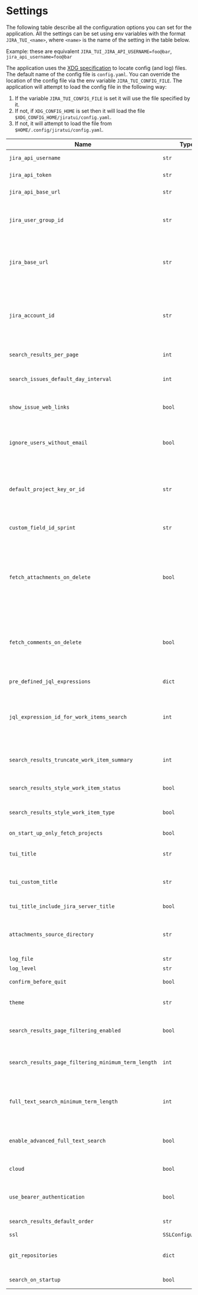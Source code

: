 <style>
.wy-nav-content{ max-width: 100%;}
</style>
# Settings

The following table describe all the configuration options you can set for the application. All the settings can be set
using env variables with the format `JIRA_TUI_<name>`, where `<name>` is the name of the setting in the table below.

Example: these are equivalent `JIRA_TUI_JIRA_API_USERNAME=foo@bar`, `jira_api_username=foo@bar`

The application uses the [XDG specification](https://specifications.freedesktop.org/basedir-spec/latest/) to locate
config (and log) files. The default name of the config file is `config.yaml`. You can override the location of the
config file via the env variable `JIRA_TUI_CONFIG_FILE`. The application will attempt to load the config
file in the following way:

1. If the variable `JIRA_TUI_CONFIG_FILE` is set it will use the file specified by it.
2. If not, if `XDG_CONFIG_HOME` is set then it will load the file `$XDG_CONFIG_HOME/jiratui/config.yaml`.
3. If not, it will attempt to load the file from `$HOME/.config/jiratui/config.yaml`.

| Name                                                | Type               | Required          | Default Value                         | Description                                                                                                                                                                                                                                                                      |
|-----------------------------------------------------|--------------------|-------------------|---------------------------------------|----------------------------------------------------------------------------------------------------------------------------------------------------------------------------------------------------------------------------------------------------------------------------------|
| `jira_api_username`                                 | `str`              | {bdg-danger}`Yes` | `None`                                | The username to use for connecting to the Jira API                                                                                                                                                                                                                               |
| `jira_api_token`                                    | `str`              | {bdg-danger}`Yes` | `None`                                | The token to use for connecting to the Jira API                                                                                                                                                                                                                                  |
| `jira_api_base_url`                                 | `str`              | {bdg-danger}`Yes` | `None`                                | The base URL of the Jira API                                                                                                                                                                                                                                                     |
| `jira_user_group_id`                                | `str`              | No                | `None`                                | The ID of the group that contains all (or most) of the Jira users in your Jira installation. This value is used as a fall back mechanism to fetch available users                                                                                                                |
| `jira_base_url`                                     | `str`              | No                | `None`                                | This is the base URL of your Jira application. This is used for building the URLs of different web links in the Jira TUI application. Example: `https://<hostname>.atlassian.net`                                                                                                |
| `jira_account_id`                                   | `str`              | No                | `None`                                | The ID of the Jira user using the application. This is useful if you want the user selection dropdown widgets to automatically select your user from the options. It is also used as the default reporter of any new work item that is created in the application                |
| `search_results_per_page`                           | `int`              | No                | `30`                                  | The number of results to show in the search results                                                                                                                                                                                                                              |
| `search_issues_default_day_interval`                | `int`              | No                | `15`                                  | This controls how many days worth of issues to fetch when no other search criteria has been defined                                                                                                                                                                              |
| `show_issue_web_links`                              | `bool`             | No                | `True`                                | If `True` then the application will retrieve the remote links related to a work item                                                                                                                                                                                             |
| `ignore_users_without_email`                        | `bool`             | No                | `True`                                | Controls whether Jira users without an email address configured should be included in the list of users and users assignable to projects and work items                                                                                                                          |
| `default_project_key_or_id`                         | `str`              | No                | `None`                                | A case-sensitive string that identifies a Jira project. If set then the app will use is as the default selected project in the projects dropdown and will only fetch this project from your Jira instance                                                                        |
| `custom_field_id_sprint`                            | `str`              | No                | `None`                                | The name of the custom field used by your Jira application to identify the sprints. Example: `customfield_12345`                                                                                                                                                                 |
| `fetch_attachments_on_delete`                       | `bool`             | No                | `True`                                | When this is `True` the application will fetch the attachments of a work item after an attachment is deleted from the list of attachments. This makes the data more accurate but slower due to the extra request. When this is False the list of attachments is updated in place |
| `fetch_comments_on_delete`                          | `bool`             | No                | `True`                                | When this is `True` the application will fetch the comments of a work item after a comment is deleted from the list of comments. This makes the data more accurate but slower due to the extra request. When this is False the list of comments is updated in place              |
| `pre_defined_jql_expressions`                       | `dict`             | No                | `None`                                | [See Configuring Pre-defined JQL Expressions](configuration.md#configuring-pre-defined-jql-expressions)                                                                                                                                                                          |
| `jql_expression_id_for_work_items_search`           | `int`              | No                | `None`                                | If set to one of the expression IDs defined in `pre_defined_jql_expressions` then the app will use this expression to retrieve work items when not criteria and JQL query is provided by the user.                                                                               |
| `search_results_truncate_work_item_summary`         | `int`              | No                | `None`                                | When this is defined the summary of a work item will be truncated to the specified length when it is displayed in the search results                                                                                                                                             |
| `search_results_style_work_item_status`             | `bool`             | No                | `True`                                | If `True` the status of a work item will be styled when it is displayed in the search results                                                                                                                                                                                    |
| `search_results_style_work_item_type`               | `bool`             | No                | `True`                                | If `True` the type of a work item will be styled when it is displayed in the search results                                                                                                                                                                                      |
| `on_start_up_only_fetch_projects`                   | `bool`             | No                | `True`                                | [See Fetching Only Projects on Startup](configuration.md#fetching-only-projects-on-startup)                                                                                                                                                                                      |
| `tui_title`                                         | `str`              | No                | `None`                                | An optional title for the application. This is displayed in the top bar                                                                                                                                                                                                          |
| `tui_custom_title`                                  | `str`              | No                | `None`                                | A custom title for the application. If set, this overrides `tui_title`. If set to empty string, no title will be rendered at all                                                                                                                                                 |
| `tui_title_include_jira_server_title`               | `bool`             | No                | `True`                                | [See Include Jira Server Title in the UI Title](configuration.md#include-jira-server-title-in-the-ui-title)                                                                                                                                                                      |
| `attachments_source_directory`                      | `str`              | No                | `/`                                   | The directory to start the search of files that a user wants to attach to work items. The user will be able to navigate though the sub-directories                                                                                                                               |
| `log_file`                                          | `str`              | No                | `None`                                | The name of the log file to use                                                                                                                                                                                                                                                  |
| `log_level`                                         | `str`              | No                | `WARNING`                             | The Python's `logging` level to use                                                                                                                                                                                                                                              |
| `confirm_before_quit`                               | `bool`             | No                | `False`                               | If this is `True` then the app will ask for confirmation before quitting                                                                                                                                                                                                         |
| `theme`                                             | `str`              | No                | `None`                                | The name of the Textual theme to use for the app. [See Choosing a Theme](configuration.md#choosing-a-theme)                                                                                                                                                                      |
| `search_results_page_filtering_enabled`             | `bool`             | No                | `True`                                | If this is `True` users are able to refine the search in the search results. [See Enable Filtering Search Results](configuration.md#enable-filtering-search-results)                                                                                                             |
| `search_results_page_filtering_minimum_term_length` | `int`              | No                | `3`                                   | The minimum number of characters required to refine the search results. [See Enable Filtering Search Results](configuration.md#enable-filtering-search-results)                                                                                                                  |
| `full_text_search_minimum_term_length`              | `int`              | No                | `3`                                   | When performing full-text search this value controls the minimum length of the search term provided by the user. JiraTUI will always enforce a vlue >= 3; even if you set a value of 0 here.                                                                                     |
| `enable_advanced_full_text_search`                  | `bool`             | No                | `True`                                | If `True` full-text search works on any text-based Jira field; otherwise it searches only on summary and description.                                                                                                                                                            |
| `cloud`                                             | `bool`             | No                | `True`                                | Set this to False if you are using Jira Data Center (aka. on-premises)                                                                                                                                                                                                           |
| `use_bearer_authentication`                         | `bool`             | No                | `False`                               | Set this to True if your Jira instance uses Bearer authentication instead of Basic authentication.                                                                                                                                                                               |
| `search_results_default_order`                      | `str`              | No                | `WorkItemsSearchOrderBy.CREATED_DESC` | The default order for search results.                                                                                                                                                                                                                                            |
| `ssl`                                               | `SSLConfiguration` | No                | `None`                                | The settings for SSL.                                                                                                                                                                                                                                                            |
| `git_repositories`                                  | `dict`             | No                | `None`                                | Configure the Git repos that are available for creating branches from the UI. [See Setting Git Repositories](configuration.md#setting-git-repositories)                                                                                                                          |
| `search_on_startup`                                 | `bool`             | No                | `False`                               | When `True` the application will search work items on startup.                                                                                                                                                                                                                   |
